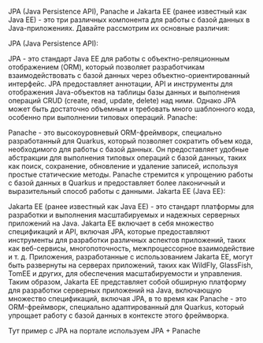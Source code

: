 JPA (Java Persistence API), Panache и Jakarta EE (ранее известный как Java EE) - это три различных компонента для работы с базой данных в Java-приложениях. Давайте рассмотрим их основные различия:

JPA (Java Persistence API):

JPA - это стандарт Java EE для работы с объектно-реляционным отображением (ORM), который позволяет разработчикам взаимодействовать с базой данных через объектно-ориентированный интерфейс.
JPA предоставляет аннотации, API и инструменты для отображения Java-объектов на таблицы базы данных и выполнения операций CRUD (create, read, update, delete) над ними.
Однако JPA может быть достаточно объемным и требовать много шаблонного кода, особенно при выполнении типовых операций.
Panache:

Panache - это высокоуровневый ORM-фреймворк, специально разработанный для Quarkus, который позволяет сократить объем кода, необходимого для работы с базой данных.
Он предоставляет удобные абстракции для выполнения типовых операций с базой данных, таких как поиск, сохранение, обновление и удаление записей, используя простые статические методы.
Panache стремится к упрощению работы с базой данных в Quarkus и предоставляет более лаконичный и выразительный способ работы с данными.
Jakarta EE (Java EE):

Jakarta EE (ранее известный как Java EE) - это стандарт платформы для разработки и выполнения масштабируемых и надежных серверных приложений на Java.
Jakarta EE включает в себя множество спецификаций и API, включая JPA, которые предоставляют инструменты для разработки различных аспектов приложений, таких как веб-сервисы, многопоточность, межпроцессорное взаимодействие и т. д.
Приложения, разработанные с использованием Jakarta EE, могут быть развернуты на серверах приложений, таких как WildFly, GlassFish, TomEE и других, для обеспечения масштабируемости и управления.
Таким образом, Jakarta EE представляет собой обширную платформу для разработки серверных приложений на Java, включающую множество спецификаций, включая JPA, в то время как Panache - это ORM-фреймворк, специально адаптированный для Quarkus, который упрощает работу с базой данных в контексте этого фреймворка.

Тут пример с JPA на портале используем JPA + Panache




